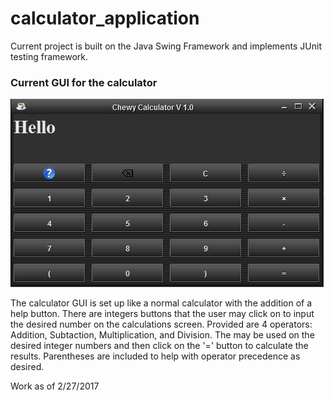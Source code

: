 # calculator_application
Current project is built on the Java Swing Framework and implements JUnit testing framework.

### Current GUI for the calculator
![alt-text](https://github.com/JohnJoeGarza/calculator_application/blob/master/design_resources/calculator.JPG)

The calculator GUI is set up like a normal calculator with the addition of a help button. There are integers buttons that the user may click on to input the desired number on the calculations screen. Provided are 4 operators: Addition, Subtaction, Multiplication, and Division. The may be used on the desired integer numbers and then click on the '=' button to calculate the results. Parentheses are included to help with operator precedence as desired.

Work as of 2/27/2017
